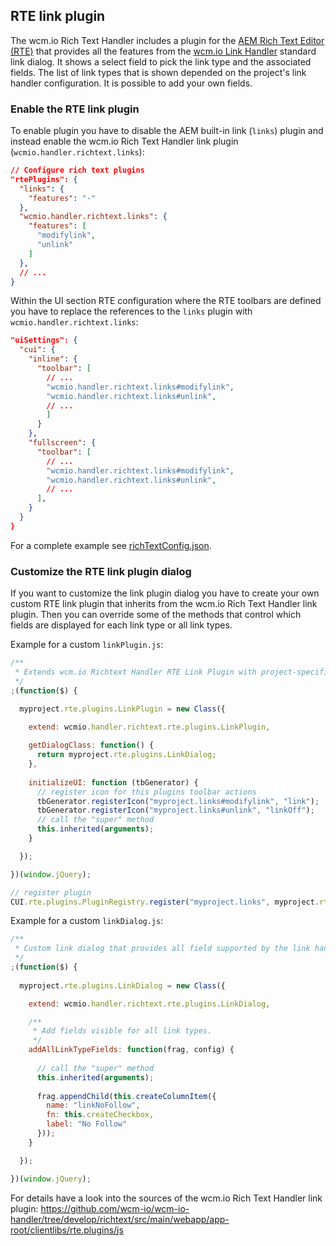 ## RTE link plugin

The wcm.io Rich Text Handler includes a plugin for the [AEM Rich Text Editor (RTE)][aem-rte] that provides all the features from the [wcm.io Link Handler][link-handler] standard link dialog. It shows a select field to pick the link type and the associated fields. The list of link types that is shown depended on the project's link handler configuration. It is possible to add your own fields.


### Enable the RTE link plugin

To enable plugin you have to disable the AEM built-in link (`links`) plugin and instead enable the wcm.io Rich Text Handler link plugin (`wcmio.handler.richtext.links`):

```json
// Configure rich text plugins
"rtePlugins": {
  "links": {
    "features": "-"
  },
  "wcmio.handler.richtext.links": {
    "features": [
      "modifylink",
      "unlink"
    ]
  },
  // ...
}
```

Within the UI section RTE configuration where the RTE toolbars are defined you have to replace the references to the `links` plugin with `wcmio.handler.richtext.links`:

```json
"uiSettings": {
  "cui": {
    "inline": {
      "toolbar": [
        // ...
        "wcmio.handler.richtext.links#modifylink",
        "wcmio.handler.richtext.links#unlink",
        // ...
        ]
      }
    },
    "fullscreen": {
      "toolbar": [
        // ...
        "wcmio.handler.richtext.links#modifylink",
        "wcmio.handler.richtext.links#unlink",
        // ...
      ],
    }
  }
}
```

For a complete example see [richTextConfig.json][rte-full-example].



### Customize the RTE link plugin dialog

If you want to customize the link plugin dialog you have to create your own custom RTE link plugin that inherits from the wcm.io Rich Text Handler link plugin. Then you can override some of the methods that control which fields are displayed for each link type or all link types.

Example for a custom `linkPlugin.js`:

```js
/**
 * Extends wcm.io Richtext Handler RTE Link Plugin with project-specific functionality.
 */
;(function($) {

  myproject.rte.plugins.LinkPlugin = new Class({

    extend: wcmio.handler.richtext.rte.plugins.LinkPlugin,
    
    getDialogClass: function() {
      return myproject.rte.plugins.LinkDialog;
    },
    
    initializeUI: function (tbGenerator) {
      // register icon for this plugins toolbar actions
      tbGenerator.registerIcon("myproject.links#modifylink", "link");
      tbGenerator.registerIcon("myproject.links#unlink", "linkOff");
      // call the "super" method
      this.inherited(arguments);
    }

  });

})(window.jQuery);

// register plugin
CUI.rte.plugins.PluginRegistry.register("myproject.links", myproject.rte.plugins.LinkPlugin);
```

Example for a custom `linkDialog.js`:

```js
/**
 * Custom link dialog that provides all field supported by the link handler.
 */
;(function($) {
  
  myproject.rte.plugins.LinkDialog = new Class({

    extend: wcmio.handler.richtext.rte.plugins.LinkDialog,

    /**
     * Add fields visible for all link types.
     */
    addAllLinkTypeFields: function(frag, config) {
      
      // call the "super" method
      this.inherited(arguments);
      
      frag.appendChild(this.createColumnItem({
        name: "linkNoFollow",
        fn: this.createCheckbox,
        label: "No Follow"
      }));
    }

  });

})(window.jQuery);
````


For details have a look into the sources of the wcm.io Rich Text Handler link plugin:
https://github.com/wcm-io/wcm-io-handler/tree/develop/richtext/src/main/webapp/app-root/clientlibs/rte.plugins/js



[aem-rte]: https://helpx.adobe.com/experience-manager/6-4/sites/administering/using/rich-text-editor.html
[link-handler]: ../link/
[rte-full-example]: https://github.com/wcm-io/wcm-io-samples/blob/develop/bundles/core/src/main/webapp/app-root/components/global/include/richTextConfig.json

